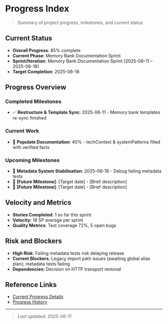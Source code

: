 # Progress Index

> Summary of project progress, milestones, and current status

## Current Status

- **Overall Progress**: 85% complete
- **Current Phase**: Memory Bank Documentation Sprint
- **Sprint/Iteration**: Memory Bank Documentation Sprint (2025-06-11 – 2025-06-18)
- **Target Completion**: 2025-06-18

## Progress Overview

### Completed Milestones

- ✅ **Restructure & Template Sync**: 2025-06-11 - Memory bank templates re-sync finished

### Current Work

- 🔄 **Populate Documentation**: 40% - techContext & systemPatterns filled with verified facts

### Upcoming Milestones

- 📅 **Metadata System Stabilisation**: 2025-06-18 - Debug failing metadata tests
- 📅 **[Future Milestone]**: [Target date] - [Brief description]
- 📅 **[Future Milestone]**: [Target date] - [Brief description]

## Velocity and Metrics

- **Stories Completed**: 1 so far this sprint
- **Velocity**: 18 SP average per sprint
- **Quality Metrics**: Test coverage 72%, 5 open bugs

## Risk and Blockers

- **High Risk**: Failing metadata tests risk delaying release
- **Current Blockers**: Legacy import path issues (awaiting global alias plan); metadata tests failing
- **Dependencies**: Decision on HTTP transport removal

## Reference Links

- [Current Progress Details](progress/current.md)
- [Progress History](progress/history.md)

---
> _Last updated: 2025-06-11_

